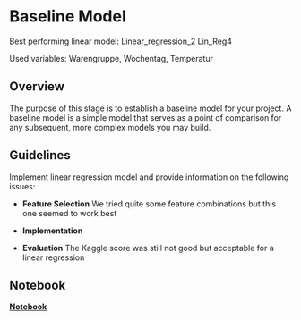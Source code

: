 # Baseline Model

Best performing linear model: Linear_regression_2 Lin_Reg4

Used variables: Warengruppe, Wochentag, Temperatur

## Overview

The purpose of this stage is to establish a baseline model for your project. A baseline model is a simple model that serves as a point of comparison for any subsequent, more complex models you may build.

## Guidelines

Implement linear regression model and provide information on the following issues:

- **Feature Selection**
    We tried quite some feature combinations but this one seemed to work best

- **Implementation**

- **Evaluation**
    The Kaggle score was still not good but acceptable for a linear regression

## Notebook 

**[Notebook ]()**
